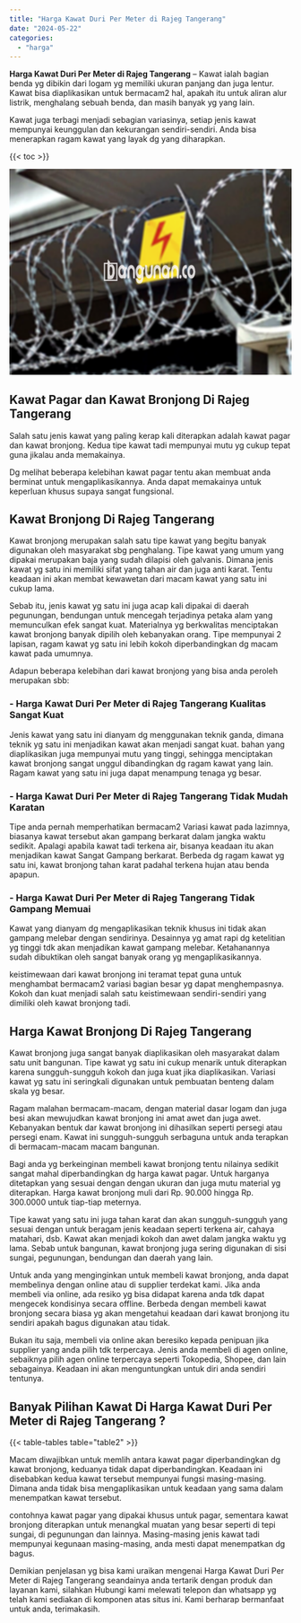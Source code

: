 ```yaml
---
title: "Harga Kawat Duri Per Meter di Rajeg Tangerang"
date: "2024-05-22"
categories: 
  - "harga"
---
```


**Harga Kawat Duri Per Meter di Rajeg Tangerang** – Kawat ialah bagian benda yg dibikin dari logam yg memiliki ukuran panjang dan juga lentur. Kawat bisa diaplikasikan untuk bermacam2 hal, apakah itu untuk aliran alur listrik, menghalang sebuah benda, dan masih banyak yg yang lain.

Kawat juga terbagi menjadi sebagian variasinya, setiap jenis kawat mempunyai keunggulan dan kekurangan sendiri-sendiri. Anda bisa menerapkan ragam kawat yang layak dg yang diharapkan.

{{< toc >}}

![Harga Kawat Duri Per Meter di Rajeg Tangerang](/images/jual-kawat-murah13.png)

## Kawat Pagar dan Kawat Bronjong Di Rajeg Tangerang

Salah satu jenis kawat yang paling kerap kali diterapkan adalah kawat pagar dan kawat bronjong. Kedua tipe kawat tadi mempunyai mutu yg cukup tepat guna jikalau anda memakainya.

Dg melihat beberapa kelebihan kawat pagar tentu akan membuat anda berminat untuk mengaplikasikannya. Anda dapat memakainya untuk keperluan khusus supaya sangat fungsional.

## Kawat Bronjong Di Rajeg Tangerang

Kawat bronjong merupakan salah satu tipe kawat yang begitu banyak digunakan oleh masyarakat sbg penghalang. Tipe kawat yang umum yang dipakai merupakan baja yang sudah dilapisi oleh galvanis. Dimana jenis kawat yg satu ini memiliki sifat yang tahan air dan juga anti karat. Tentu keadaan ini akan membat kewawetan dari macam kawat yang satu ini cukup lama.

Sebab itu, jenis kawat yg satu ini juga acap kali dipakai di daerah pegunungan, bendungan untuk mencegah terjadinya petaka alam yang memunculkan efek sangat kuat. Materialnya yg berkwalitas menciptakan kawat bronjong banyak dipilih oleh kebanyakan orang. Tipe mempunyai 2 lapisan, ragam kawat yg satu ini lebih kokoh diperbandingkan dg macam kawat pada umumnya.

Adapun beberapa kelebihan dari kawat bronjong yang bisa anda peroleh merupakan sbb:

### \- Harga Kawat Duri Per Meter di Rajeg Tangerang Kualitas Sangat Kuat

Jenis kawat yang satu ini dianyam dg menggunakan teknik ganda, dimana teknik yg satu ini menjadikan kawat akan menjadi sangat kuat. bahan yang diaplikasikan juga mempunyai mutu yang tinggi, sehingga menciptakan kawat bronjong sangat unggul dibandingkan dg ragam kawat yang lain. Ragam kawat yang satu ini juga dapat menampung tenaga yg besar.

### \- Harga Kawat Duri Per Meter di Rajeg Tangerang Tidak Mudah Karatan

Tipe anda pernah memperhatikan bermacam2 Variasi kawat pada lazimnya, biasanya kawat tersebut akan gampang berkarat dalam jangka waktu sedikit. Apalagi apabila kawat tadi terkena air, bisanya keadaan itu akan menjadikan kawat Sangat Gampang berkarat. Berbeda dg ragam kawat yg satu ini, kawat bronjong tahan karat padahal terkena hujan atau benda apapun.

### \- Harga Kawat Duri Per Meter di Rajeg Tangerang Tidak Gampang Memuai

Kawat yang dianyam dg mengaplikasikan teknik khusus ini tidak akan gampang melebar dengan sendirinya. Desainnya yg amat rapi dg ketelitian yg tinggi tdk akan menjadikan kawat gampang melebar. Ketahanannya sudah dibuktikan oleh sangat banyak orang yg mengaplikasikannya.

keistimewaan dari kawat bronjong ini teramat tepat guna untuk menghambat bermacam2 variasi bagian besar yg dapat menghempasnya. Kokoh dan kuat menjadi salah satu keistimewaan sendiri-sendiri yang dimiliki oleh kawat bronjong tadi.

## Harga Kawat Bronjong Di Rajeg Tangerang

Kawat bronjong juga sangat banyak diaplikasikan oleh masyarakat dalam satu unit bangunan. Tipe kawat yg satu ini cukup menarik untuk diterapkan karena sungguh-sungguh kokoh dan juga kuat jika diaplikasikan. Variasi kawat yg satu ini seringkali digunakan untuk pembuatan benteng dalam skala yg besar.

Ragam malahan bermacam-macam, dengan material dasar logam dan juga besi akan mewujudkan kawat bronjong ini amat awet dan juga awet. Kebanyakan bentuk dar kawat bronjong ini dihasilkan seperti persegi atau persegi enam. Kawat ini sungguh-sungguh serbaguna untuk anda terapkan di bermacam-macam macam bangunan.

Bagi anda yg berkeinginan membeli kawat bronjong tentu nilainya sedikit sangat mahal diperbandingkan dg harga kawat pagar. Untuk harganya ditetapkan yang sesuai dengan dengan ukuran dan juga mutu material yg diterapkan. Harga kawat bronjong muli dari Rp. 90.000 hingga Rp. 300.0000 untuk tiap-tiap meternya.

Tipe kawat yang satu ini juga tahan karat dan akan sungguh-sungguh yang sesuai dengan untuk beragam jenis keadaan seperti terkena air, cahaya matahari, dsb. Kawat akan menjadi kokoh dan awet dalam jangka waktu yg lama. Sebab untuk bangunan, kawat bronjong juga sering digunakan di sisi sungai, pegunungan, bendungan dan daerah yang lain.

Untuk anda yang menginginkan untuk membeli kawat bronjong, anda dapat membelinya dengan online atau di supplier terdekat kami. Jika anda membeli via online, ada resiko yg bisa didapat karena anda tdk dapat mengecek kondisinya secara offline. Berbeda dengan membeli kawat bronjong secara biasa yg akan mengetahui keadaan dari kawat bronjong itu sendiri apakah bagus digunakan atau tidak.

Bukan itu saja, membeli via online akan beresiko kepada penipuan jika supplier yang anda pilih tdk terpercaya. Jenis anda membeli di agen online, sebaiknya pilih agen online terpercaya seperti Tokopedia, Shopee, dan lain sebagainya. Keadaan ini akan menguntungkan untuk diri anda sendiri tentunya.

## Banyak Pilihan Kawat Di Harga Kawat Duri Per Meter di Rajeg Tangerang ?

{{< table-tables table="table2" >}}

Macam diwajibkan untuk memlih antara kawat pagar diperbandingkan dg kawat bronjong, keduanya tidak dapat diperbandingkan. Keadaan ini disebabkan kedua kawat tersebut mempunyai fungsi masing-masing. Dimana anda tidak bisa mengaplikasikan untuk keadaan yang sama dalam menempatkan kawat tersebut.

contohnya kawat pagar yang dipakai khusus untuk pagar, sementara kawat bronjong diterapkan untuk menangkal muatan yang besar seperti di tepi sungai, di pegunungan dan lainnya. Masing-masing jenis kawat tadi mempunyai kegunaan masing-masing, anda mesti dapat menempatkan dg bagus.

Demikian penjelasan yg bisa kami uraikan mengenai Harga Kawat Duri Per Meter di Rajeg Tangerang seandainya anda tertarik dengan produk dan layanan kami, silahkan Hubungi kami melewati telepon dan whatsapp yg telah kami sediakan di komponen atas situs ini. Kami berharap bermanfaat untuk anda, terimakasih.
